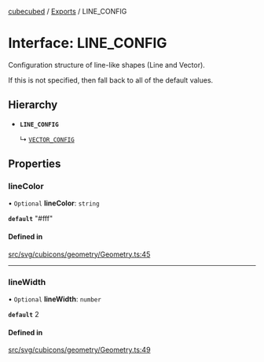 [cubecubed](/reference/README.md) / [Exports](/reference/modules.md) / LINE\_CONFIG

# Interface: LINE\_CONFIG

Configuration structure of line-like shapes (Line and Vector).

If this is not specified, then fall back to all of the default values.

## Hierarchy

- **`LINE_CONFIG`**

  ↳ [`VECTOR_CONFIG`](/reference/interfaces/VECTOR_CONFIG.md)

## Properties

### lineColor

• `Optional` **lineColor**: `string`

**`default`** "#fff"

#### Defined in

[src/svg/cubicons/geometry/Geometry.ts:45](https://github.com/imaphatduc/cubecubed/blob/4495c75/src/svg/cubicons/geometry/Geometry.ts#L45)

___

### lineWidth

• `Optional` **lineWidth**: `number`

**`default`** 2

#### Defined in

[src/svg/cubicons/geometry/Geometry.ts:49](https://github.com/imaphatduc/cubecubed/blob/4495c75/src/svg/cubicons/geometry/Geometry.ts#L49)
